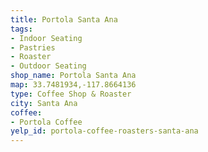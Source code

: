 ```yaml
---
title: Portola Santa Ana
tags:
- Indoor Seating
- Pastries
- Roaster
- Outdoor Seating
shop_name: Portola Santa Ana
map: 33.7481934,-117.8664136
type: Coffee Shop & Roaster
city: Santa Ana
coffee:
- Portola Coffee
yelp_id: portola-coffee-roasters-santa-ana
---
```

